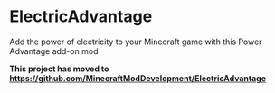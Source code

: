 # ElectricAdvantage
Add the power of electricity to your Minecraft game with this Power Advantage add-on mod

**This project has moved to https://github.com/MinecraftModDevelopment/ElectricAdvantage**
